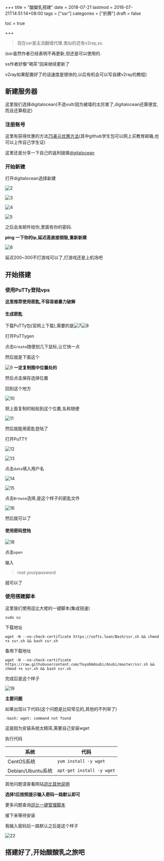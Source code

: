 +++
title = "酸酸乳搭建"
date = 2018-07-21
lastmod = 2018-07-21T14:51:14+08:00
tags = ["ssr"]
categories = ["折腾"]
draft = false

toc = true

+++

> 现在ssr是主流翻墙代理.类似的还有v2ray,ss.

<!--more-->

(ssr虽然作者已经表明不再更新,但还是可以使用的.

ss作者好像"喝茶"回来继续更新了

v2ray如果配置好了的话速度是很快的,以后有机会可以写自建v2ray的教程)

## 新建服务器

这里我们选择digitalocean(不选vultr因为被墙的太厉害了,digitalocean还算便宜,而且还算稳定)

### 注册账号

这里有获得优惠的方法[75美元优惠方法][1](其中github学生包可以网上买教育邮箱,也可以上传自己学生证)

这里还是分享一下自己的返利链接[digitalocean][2]

### 开始新建

打开digitalocean选择新建

![2][3]

![3][4]

![4][5]

![5][6]

之后会发邮件给你,里面有你的密码.

**ping 一下你的ip,延迟高直接销毁,重新新建**

![6][7]

延迟200~300不打游戏可以了,打游戏还是上机场吧

## 开始搭建

### 使用PuTTy登陆vps

**这里推荐使用密匙,不容易被暴力破解**

#### 生成密匙
下载PuTTy包(官网上下载),需要的是![7][8]![8][9]

打开PuTTygen

点击`Greate`随便划几下鼠标,让它快一点

然后就是下面这个

![9][10]
**一定复制图中位置处的**

然后点击保存选择位置

回到这个地方

![10][11]

把上面复制的粘贴到这个位置,名称随便

![11][12]

然后就能用密匙登陆了

打开PuTTY

![12][13]

![13][14]

点击`date`填入用户名

![14][15]

![15][16]

点击`Browse`选择,是这个样子的密匙文件

![16][17]

然后就可以了

#### 使用密码登陆

![18][18]

点击`open`

输入

> root
>yourpassword

就可以了

### 使用搭建脚本

这里我们使用逗比大佬的一键脚本(集成锐速)

```
sudo su
```

下载地址

```
wget -N --no-check-certificate https://softs.loan/Bash/ssr.sh && chmod +x ssr.sh && bash ssr.sh
```

备用下载地址

```
wget -N --no-check-certificate https://raw.githubusercontent.com/ToyoDAdoubi/doubi/master/ssr.sh && chmod +x ssr.sh && bash ssr.sh
```

完成后是这个样子

![19][19]

**主要问题**

如果出现以下代码(这个问题是比较常见的,其他的不列举了)

```
-bash: wget: command not found
```

这是因为安装系统太精简,需要自己安装wget

执行代码

系统 | 代码
---- | ----
CentOS系统 | `yum install -y wget`
Debian/Ubuntu系统 | `apt-get install -y wget`

其他问题请查看网站[逗比其他说明][20]

**选择1后按照提示输入密码一路默认即可**

更多问题查询[逗比一键管理脚本][21]

接下来等待安装

我输入密码后一路默认之后是这个样子

![22][22]

## 搭建好了,开始酸酸乳之旅吧






[1]: https://51.ruyo.net/1725.html
[2]: https://m.do.co/c/7f86c5a0e0cb
[3]: https://res.cloudinary.com/dc15efw34/image/upload/v1532180201/18.7.21/Snipaste_2018-07-21_20-48-53.png
[4]: https://res.cloudinary.com/dc15efw34/image/upload/v1532180171/18.7.21/Snipaste_2018-07-21_20-50-11.png
[5]: https://res.cloudinary.com/dc15efw34/image/upload/v1532180337/18.7.21/Snipaste_2018-07-21_20-50-37.png
[6]: https://res.cloudinary.com/dc15efw34/image/upload/v1532180166/18.7.21/Snipaste_2018-07-21_20-51-26.png
[7]: https://res.cloudinary.com/dc15efw34/image/upload/v1532180176/18.7.21/Snipaste_2018-07-21_20-57-04.png
[8]: https://res.cloudinary.com/dc15efw34/image/upload/v1532180898/18.7.21/Snipaste_2018-07-21_21-47-45.png
[9]: https://res.cloudinary.com/dc15efw34/image/upload/v1532181781/18.7.21/Snipaste_2018-07-21_22-02-50.png
[10]: https://res.cloudinary.com/dc15efw34/image/upload/v1532180195/18.7.21/Snipaste_2018-07-21_20-53-31.png
[11]: https://res.cloudinary.com/dc15efw34/image/upload/v1532180159/18.7.21/Snipaste_2018-07-21_20-51-55.png
[12]: https://res.cloudinary.com/dc15efw34/image/upload/v1532180169/18.7.21/Snipaste_2018-07-21_20-54-19.png
[13]: https://res.cloudinary.com/dc15efw34/image/upload/v1532181781/18.7.21/Snipaste_2018-07-21_22-02-50.png
[14]: https://res.cloudinary.com/dc15efw34/image/upload/v1532180181/18.7.21/Snipaste_2018-07-21_20-59-24.png
[15]: https://res.cloudinary.com/dc15efw34/image/upload/v1532180211/18.7.21/Snipaste_2018-07-21_21-00-36.png
[16]: https://res.cloudinary.com/dc15efw34/image/upload/v1532180190/18.7.21/Snipaste_2018-07-21_21-01-39.png
[17]: https://res.cloudinary.com/dc15efw34/image/upload/v1532180206/18.7.21/Snipaste_2018-07-21_21-02-09.png
[18]: https://res.cloudinary.com/dc15efw34/image/upload/v1532180181/18.7.21/Snipaste_2018-07-21_20-59-24.png
[19]: https://res.cloudinary.com/dc15efw34/image/upload/v1532180210/18.7.21/Snipaste_2018-07-21_21-30-29.png
[20]: https://doub.io/ss-jc42/#%E5%85%B6%E4%BB%96%E8%AF%B4%E6%98%8E
[21]: https://doub.io/ss-jc42/
[22]: https://res.cloudinary.com/dc15efw34/image/upload/v1532180905/18.7.21/Snipaste_2018-07-21_21-45-34.png
